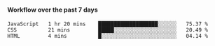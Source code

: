 #### Workflow over the past 7 days

<!--START_SECTION:waka-->

```text
JavaScript   1 hr 20 mins    ███████████████████░░░░░░   75.37 %
CSS          21 mins         █████░░░░░░░░░░░░░░░░░░░░   20.49 %
HTML         4 mins          █░░░░░░░░░░░░░░░░░░░░░░░░   04.14 %
```

<!--END_SECTION:waka-->
